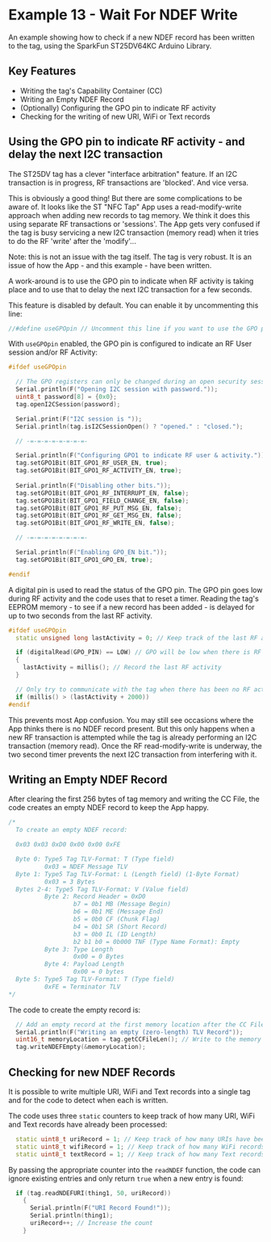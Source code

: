 # Example 13 - Wait For NDEF Write

An example showing how to check if a new NDEF record has been written to the tag, using the SparkFun ST25DV64KC Arduino Library.

## Key Features

- Writing the tag's Capability Container (CC)
- Writing an Empty NDEF Record
- (Optionally) Configuring the GPO pin to indicate RF activity
- Checking for the writing of new URI, WiFi or Text records

## Using the GPO pin to indicate RF activity - and delay the next I2C transaction

The ST25DV tag has a clever "interface arbitration" feature. If an I2C transaction is in progress, RF transactions are 'blocked'. And vice versa.

This is obviously a good thing! But there are some complications to be aware of. It looks like the ST "NFC Tap" App uses a read-modify-write
approach when adding new records to tag memory. We think it does this using separate RF transactions or 'sessions'. The App gets very
confused if the tag is busy servicing a new I2C transaction (memory read) when it tries to do the RF 'write' after the 'modify'...

Note: this is not an issue with the tag itself. The tag is very robust. It is an issue of how the App - and this example - have been written.

A work-around is to use the GPO pin to indicate when RF activity is taking place and to use that to delay the next I2C transaction for a few seconds.

This feature is disabled by default. You can enable it by uncommenting this line:

```C++
//#define useGPOpin // Uncomment this line if you want to use the GPO pin to detect RF activity
```

With `useGPOpin` enabled, the GPO pin is configured to indicate an RF User session and/or RF Activity:

```C++
#ifdef useGPOpin

  // The GPO registers can only be changed during an open security session
  Serial.println(F("Opening I2C session with password."));
  uint8_t password[8] = {0x0};
  tag.openI2CSession(password);

  Serial.print(F("I2C session is "));
  Serial.println(tag.isI2CSessionOpen() ? "opened." : "closed.");

  // -=-=-=-=-=-=-=-=-

  Serial.println(F("Configuring GPO1 to indicate RF user & activity."));
  tag.setGPO1Bit(BIT_GPO1_RF_USER_EN, true);
  tag.setGPO1Bit(BIT_GPO1_RF_ACTIVITY_EN, true);
  
  Serial.println(F("Disabling other bits."));
  tag.setGPO1Bit(BIT_GPO1_RF_INTERRUPT_EN, false);
  tag.setGPO1Bit(BIT_GPO1_FIELD_CHANGE_EN, false);
  tag.setGPO1Bit(BIT_GPO1_RF_PUT_MSG_EN, false);
  tag.setGPO1Bit(BIT_GPO1_RF_GET_MSG_EN, false);
  tag.setGPO1Bit(BIT_GPO1_RF_WRITE_EN, false);

  // -=-=-=-=-=-=-=-=-

  Serial.println(F("Enabling GPO_EN bit."));
  tag.setGPO1Bit(BIT_GPO1_GPO_EN, true);

#endif
```

A digital pin is used to read the status of the GPO pin. The GPO pin goes low during RF activity and the code uses that to reset a timer.
Reading the tag's EEPROM memory - to see if a new record has been added - is delayed for up to two seconds from the last RF activity.

```C++
#ifdef useGPOpin
  static unsigned long lastActivity = 0; // Keep track of the last RF activity

  if (digitalRead(GPO_PIN) == LOW) // GPO will be low when there is RF activity
  {
    lastActivity = millis(); // Record the last RF activity
  }

  // Only try to communicate with the tag when there has been no RF activity for at least two seconds
  if (millis() > (lastActivity + 2000))
#endif
```

This prevents most App confusion. You may still see occasions where the App thinks there is no NDEF record present. But this only happens when
a new RF transaction is attempted while the tag is already performing an I2C transaction (memory read). Once the RF read-modify-write is underway, the two second
timer prevents the next I2C transaction from interfering with it.

## Writing an Empty NDEF Record

After clearing the first 256 bytes of tag memory and writing the CC File, the code creates an empty NDEF record to keep the App happy.

```C++
/*
  To create an empty NDEF record:

  0x03 0x03 0xD0 0x00 0x00 0xFE

  Byte 0: Type5 Tag TLV-Format: T (Type field)
          0x03 = NDEF Message TLV
  Byte 1: Type5 Tag TLV-Format: L (Length field) (1-Byte Format)
          0x03 = 3 Bytes
  Bytes 2-4: Type5 Tag TLV-Format: V (Value field)
          Byte 2: Record Header = 0xD0
                  b7 = 0b1 MB (Message Begin)
                  b6 = 0b1 ME (Message End)
                  b5 = 0b0 CF (Chunk Flag)
                  b4 = 0b1 SR (Short Record)
                  b3 = 0b0 IL (ID Length)
                  b2 b1 b0 = 0b000 TNF (Type Name Format): Empty
          Byte 3: Type Length
                  0x00 = 0 Bytes
          Byte 4: Payload Length
                  0x00 = 0 bytes
  Byte 5: Type5 Tag TLV-Format: T (Type field)
          0xFE = Terminator TLV
*/
```

The code to create the empty record is:

```C++
  // Add an empty record at the first memory location after the CC File
  Serial.println(F("Writing an empty (zero-length) TLV Record"));
  uint16_t memoryLocation = tag.getCCFileLen(); // Write to the memory location immediately after the CC File
  tag.writeNDEFEmpty(&memoryLocation);
```

## Checking for new NDEF Records

It is possible to write multiple URI, WiFi and Text records into a single tag and for the code to detect when each is written.

The code uses three `static` counters to keep track of how many URI, WiFi and Text records have already been processed:

```C++
  static uint8_t uriRecord = 1; // Keep track of how many URIs have been read
  static uint8_t wifiRecord = 1; // Keep track of how many WiFi records have been read
  static uint8_t textRecord = 1; // Keep track of how many Text records have been read
```

By passing the appropriate counter into the `readNDEF` function, the code can ignore existing entries and only return ```true``` when
a new entry is found:

```C++
  if (tag.readNDEFURI(thing1, 50, uriRecord))
    {
      Serial.println(F("URI Record Found!"));
      Serial.println(thing1);
      uriRecord++; // Increase the count
    }
```
